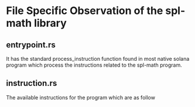 # File Specific Observation of the spl-math library


## entrypoint.rs

It has the standard process_instruction function found in most native solana program which process the instructions related to the spl-math program.


## instruction.rs

The available instructions for the program which are as follow

###  

